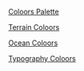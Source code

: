 [Coloors Palette](https://coolors.co/b6b388-7e9579-d6a771-cd834e-f4e8ce-30261c)

[Terrain Coloors](https://coolors.co/c8d0ab-e5d6b5-d6bba6-cf968f-c27474-ba525b-b94a51-973c47)

[Ocean Coloors](https://coolors.co/c2d0c3-a8c5be-86b3b0-76a9a9-6fa7a8-609ba1)

[Typography Coloors](https://coolors.co/dad4c3-f0e9d7-3b3b33-234560-6e2a23-7d5e24)